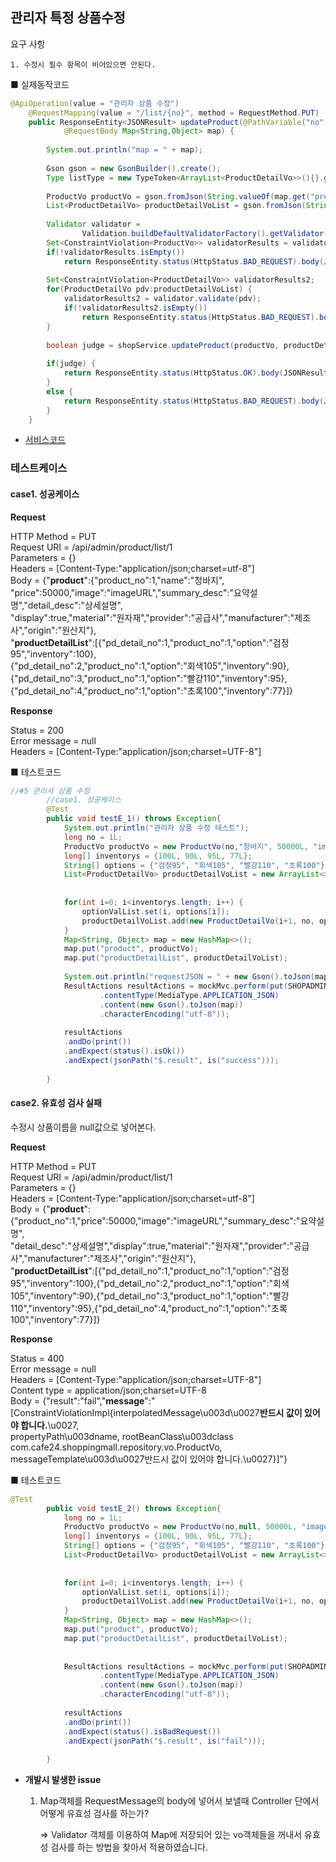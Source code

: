 ## 관리자 특정 상품수정

 요구 사항

	1. 수정시 필수 항목이 비어있으면 안된다.



■ 실제동작코드 

```java
@ApiOperation(value = "관리자 상품 수정")
	@RequestMapping(value = "/list/{no}", method = RequestMethod.PUT)
	public ResponseEntity<JSONResult> updateProduct(@PathVariable("no") Long no,
			@RequestBody Map<String,Object> map) {
		
		System.out.println("map = " + map);
		
		Gson gson = new GsonBuilder().create();
		Type listType = new TypeToken<ArrayList<ProductDetailVo>>(){}.getType();
		
		ProductVo productVo = gson.fromJson(String.valueOf(map.get("product")), ProductVo.class);
		List<ProductDetailVo> productDetailVoList = gson.fromJson(String.valueOf(map.get("productDetailList")), listType);
		
		Validator validator = 
				Validation.buildDefaultValidatorFactory().getValidator();
		Set<ConstraintViolation<ProductVo>> validatorResults = validator.validate(productVo);
		if(!validatorResults.isEmpty())
			return ResponseEntity.status(HttpStatus.BAD_REQUEST).body(JSONResult.fail(validatorResults.toString()));
		
		Set<ConstraintViolation<ProductDetailVo>> validatorResults2;
		for(ProductDetailVo pdv:productDetailVoList) {
			validatorResults2 = validator.validate(pdv);
			if(!validatorResults2.isEmpty())
				return ResponseEntity.status(HttpStatus.BAD_REQUEST).body(JSONResult.fail(validatorResults2.toString()));
		}
		
		boolean judge = shopService.updateProduct(productVo, productDetailVoList);
		
		if(judge) {
			return ResponseEntity.status(HttpStatus.OK).body(JSONResult.success(map));
		}
		else {
			return ResponseEntity.status(HttpStatus.BAD_REQUEST).body(JSONResult.fail("상품 수정 실패"));
		}
	}
```

- [서비스코드](https://github.com/gioung/shoppingmall_project/blob/master/shop_backend/src/main/java/com/cafe24/shoppingmall/service/ShopService.java)

### 테스트케이스

#### case1. 성공케이스

**Request**

HTTP Method = PUT<br>
      Request URI = /api/admin/product/list/1<br>
       Parameters = {}<br>
          Headers = [Content-Type:"application/json;charset=utf-8"]<br>
             Body = {"**product**":{"product_no":1,"name":"청바지",<br>"price":50000,"image":"imageURL","summary_desc":"요약설명","detail_desc":"상세설명",<br>"display":true,"material":"원자재","provider":"공급사","manufacturer":"제조사","origin":"원산지"},<br>"**productDetailList**":[{"pd_detail_no":1,"product_no":1,"option":"검정95","inventory":100},<br>{"pd_detail_no":2,"product_no":1,"option":"회색105","inventory":90},<br>{"pd_detail_no":3,"product_no":1,"option":"빨강110","inventory":95},<br>{"pd_detail_no":4,"product_no":1,"option":"초록100","inventory":77}]}

**Response**

Status = 200<br>
    Error message = null<br>
          Headers = [Content-Type:"application/json;charset=UTF-8"]<br>
         

■  테스트코드

```java
//#5 관리사 상품 수정
		//case1. 성공케이스
		@Test
		public void testE_1() throws Exception{
			System.out.println("관리자 상품 수정 테스트");
			long no = 1L;
			ProductVo productVo = new ProductVo(no,"청바지", 50000L, "imageURL", "요약설명", "상세설명", true, "원자재", "공급사", "제조사", "원산지");
			long[] inventorys = {100L, 90L, 95L, 77L};
			String[] options = {"검정95", "회색105", "빨강110", "초록100"};
			List<ProductDetailVo> productDetailVoList = new ArrayList<>();
			
			
			for(int i=0; i<inventorys.length; i++) {
				optionValList.set(i, options[i]);
				productDetailVoList.add(new ProductDetailVo(i+1, no, optionValList.get(i), inventorys[i]));
			}
			Map<String, Object> map = new HashMap<>();
			map.put("product", productVo);
			map.put("productDetailList", productDetailVoList);
			
			System.out.println("requestJSON = " + new Gson().toJson(map));
			ResultActions resultActions = mockMvc.perform(put(SHOPADMINURL+"/list/{no}",no)
					.contentType(MediaType.APPLICATION_JSON)
					.content(new Gson().toJson(map))
					.characterEncoding("utf-8"));
			
			resultActions
			.andDo(print())
			.andExpect(status().isOk())
			.andExpect(jsonPath("$.result", is("success")));
			
		}
```



#### case2. 유효성 검사 실패 

수정시 상품이름을 null값으로 넣어본다.

**Request**

 HTTP Method = PUT<br>
      Request URI = /api/admin/product/list/1<br>
       Parameters = {}<br>
          Headers = [Content-Type:"application/json;charset=utf-8"]<br>             Body = {"**product**":{"product_no":1,"price":50000,"image":"imageURL","summary_desc":"요약설명",<br>"detail_desc":"상세설명","display":true,"material":"원자재","provider":"공급사","manufacturer":"제조사","origin":"원산지"},<br>"**productDetailList**":[{"pd_detail_no":1,"product_no":1,"option":"검정95","inventory":100},{"pd_detail_no":2,"product_no":1,"option":"회색105","inventory":90},{"pd_detail_no":3,"product_no":1,"option":"빨강110","inventory":95},{"pd_detail_no":4,"product_no":1,"option":"초록100","inventory":77}]}

**Response**

  Status = 400<br>
    Error message = null<br>
          Headers = [Content-Type:"application/json;charset=UTF-8"]<br>
     Content type = application/json;charset=UTF-8<br>
             Body = {"result":"fail","**message**":"[ConstraintViolationImpl{interpolatedMessage\u003d\u0027**반드시 값이 있어야 합니다.**\u0027,<br> propertyPath\u003dname, rootBeanClass\u003dclass com.cafe24.shoppingmall.repository.vo.ProductVo, messageTemplate\u003d\u0027반드시 값이 있어야 합니다.\u0027}]"}

■  테스트코드

```java
@Test
		public void testE_2() throws Exception{
			long no = 1L;
			ProductVo productVo = new ProductVo(no,null, 50000L, "imageURL", "요약설명", "상세설명", true, "원자재", "공급사", "제조사", "원산지");
			long[] inventorys = {100L, 90L, 95L, 77L};
			String[] options = {"검정95", "회색105", "빨강110", "초록100"};
			List<ProductDetailVo> productDetailVoList = new ArrayList<>();
			
			
			for(int i=0; i<inventorys.length; i++) {
				optionValList.set(i, options[i]);
				productDetailVoList.add(new ProductDetailVo(i+1, no, optionValList.get(i), inventorys[i]));
			}
			Map<String, Object> map = new HashMap<>();
			map.put("product", productVo);
			map.put("productDetailList", productDetailVoList);
			
			
			ResultActions resultActions = mockMvc.perform(put(SHOPADMINURL+"/list/{no}",no)
					.contentType(MediaType.APPLICATION_JSON)
					.content(new Gson().toJson(map))
					.characterEncoding("utf-8"));
			
			resultActions
			.andDo(print())
			.andExpect(status().isBadRequest())
			.andExpect(jsonPath("$.result", is("fail")));
			
		}
```



- <b>개발시 발생한 issue</b>

  1. Map객체를 RequestMessage의 body에 넣어서 보낼때 Controller 단에서 어떻게 유효성 검사를 하는가?

     => Validator 객체를 이용하여 Map에 저장되어 있는 vo객체들을 꺼내서 유효성 검사를 하는 방법을 찾아서 적용하였습니다.